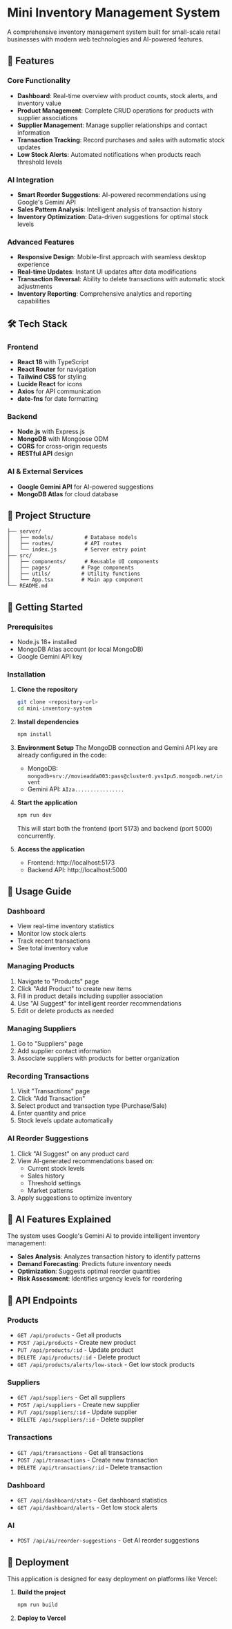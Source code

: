 # Mini Inventory Management System

A comprehensive inventory management system built for small-scale retail businesses with modern web technologies and AI-powered features.

## 🚀 Features

### Core Functionality
- **Dashboard**: Real-time overview with product counts, stock alerts, and inventory value
- **Product Management**: Complete CRUD operations for products with supplier associations
- **Supplier Management**: Manage supplier relationships and contact information  
- **Transaction Tracking**: Record purchases and sales with automatic stock updates
- **Low Stock Alerts**: Automated notifications when products reach threshold levels

### AI Integration
- **Smart Reorder Suggestions**: AI-powered recommendations using Google's Gemini API
- **Sales Pattern Analysis**: Intelligent analysis of transaction history
- **Inventory Optimization**: Data-driven suggestions for optimal stock levels

### Advanced Features
- **Responsive Design**: Mobile-first approach with seamless desktop experience
- **Real-time Updates**: Instant UI updates after data modifications
- **Transaction Reversal**: Ability to delete transactions with automatic stock adjustments
- **Inventory Reporting**: Comprehensive analytics and reporting capabilities

## 🛠️ Tech Stack

### Frontend
- **React 18** with TypeScript
- **React Router** for navigation
- **Tailwind CSS** for styling
- **Lucide React** for icons
- **Axios** for API communication
- **date-fns** for date formatting

### Backend
- **Node.js** with Express.js
- **MongoDB** with Mongoose ODM
- **CORS** for cross-origin requests
- **RESTful API** design

### AI & External Services
- **Google Gemini API** for AI-powered suggestions
- **MongoDB Atlas** for cloud database

## 📁 Project Structure

```
├── server/
│   ├── models/          # Database models
│   ├── routes/          # API routes
│   └── index.js         # Server entry point
├── src/
│   ├── components/      # Reusable UI components
│   ├── pages/          # Page components
│   ├── utils/          # Utility functions
│   └── App.tsx         # Main app component
└── README.md
```

## 🚦 Getting Started

### Prerequisites
- Node.js 18+ installed
- MongoDB Atlas account (or local MongoDB)
- Google Gemini API key

### Installation

1. **Clone the repository**
   ```bash
   git clone <repository-url>
   cd mini-inventory-system
   ```

2. **Install dependencies**
   ```bash
   npm install
   ```

3. **Environment Setup**
   The MongoDB connection and Gemini API key are already configured in the code:
   - MongoDB: `mongodb+srv://movieadda003:pass@cluster0.yvs1pu5.mongodb.net/invent`
   - Gemini API: `AIza................`

4. **Start the application**
   ```bash
   npm run dev
   ```

   This will start both the frontend (port 5173) and backend (port 5000) concurrently.

5. **Access the application**
   - Frontend: http://localhost:5173
   - Backend API: http://localhost:5000

## 📱 Usage Guide

### Dashboard
- View real-time inventory statistics
- Monitor low stock alerts
- Track recent transactions
- See total inventory value

### Managing Products
1. Navigate to "Products" page
2. Click "Add Product" to create new items
3. Fill in product details including supplier association
4. Use "AI Suggest" for intelligent reorder recommendations
5. Edit or delete products as needed

### Managing Suppliers
1. Go to "Suppliers" page
2. Add supplier contact information
3. Associate suppliers with products for better organization

### Recording Transactions
1. Visit "Transactions" page
2. Click "Add Transaction"
3. Select product and transaction type (Purchase/Sale)
4. Enter quantity and price
5. Stock levels update automatically

### AI Reorder Suggestions
1. Click "AI Suggest" on any product card
2. View AI-generated recommendations based on:
   - Current stock levels
   - Sales history
   - Threshold settings
   - Market patterns
3. Apply suggestions to optimize inventory

## 🧠 AI Features Explained

The system uses Google's Gemini AI to provide intelligent inventory management:

- **Sales Analysis**: Analyzes transaction history to identify patterns
- **Demand Forecasting**: Predicts future inventory needs
- **Optimization**: Suggests optimal reorder quantities
- **Risk Assessment**: Identifies urgency levels for reordering

## 🔄 API Endpoints

### Products
- `GET /api/products` - Get all products
- `POST /api/products` - Create new product
- `PUT /api/products/:id` - Update product
- `DELETE /api/products/:id` - Delete product
- `GET /api/products/alerts/low-stock` - Get low stock products

### Suppliers
- `GET /api/suppliers` - Get all suppliers
- `POST /api/suppliers` - Create new supplier
- `PUT /api/suppliers/:id` - Update supplier
- `DELETE /api/suppliers/:id` - Delete supplier

### Transactions
- `GET /api/transactions` - Get all transactions
- `POST /api/transactions` - Create new transaction
- `DELETE /api/transactions/:id` - Delete transaction

### Dashboard
- `GET /api/dashboard/stats` - Get dashboard statistics
- `GET /api/dashboard/alerts` - Get low stock alerts

### AI
- `POST /api/ai/reorder-suggestions` - Get AI reorder suggestions

## 🚀 Deployment

This application is designed for easy deployment on platforms like Vercel:

1. **Build the project**
   ```bash
   npm run build
   ```

2. **Deploy to Vercel**


